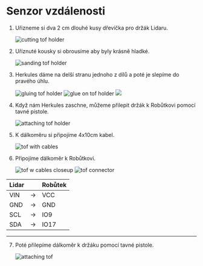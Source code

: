 # Senzor vzdálenosti

1. Uřizneme si dva 2 cm dlouhé kusy dřevíčka pro držák Lidaru.

    ![cutting tof holder](assets/cutting_tof_holder.jpg)


2. Uříznuté kousky si obrousíme aby byly krásně hladké.

    ![sanding tof holder](assets/sanding_tof_holder.jpg)


3. Herkules dáme na delší stranu jednoho z dílů a poté je slepíme do pravého úhlu.

    ![gluing tof holder](assets/gluing_tof_holder.jpg)
    ![glue on tof holder](assets/glue_on_tof_holder.jpg) ![](assets/glued_tof_holder.jpg)


4. Když nám Herkules zaschne, můžeme přilepit držák k Robůtkovi pomocí tavné pistole.

    ![attaching tof holder](assets/attaching_tof_holder.jpg)


5. K dálkoměru si připojíme 4x10cm kabel.

    ![tof with cables](assets/tof_w_cables.jpg)


6. Připojíme dálkoměr k Robůtkovi.

    ![tof w cables closeup](assets/tof_w_cables_closeup.jpg)
    ![tof connector](assets/tof_connector.jpg)

| Lidar |     | Robůtek |
| ----- | --- | ------- |
| VIN   | →   | VCC     |
| GND   | →   | GND     |
| SCL   | →   | IO9     |
| SDA   | →   | IO17    |
<hr>

7. Poté přilepíme dálkoměr k držáku pomocí tavné pistole.

    ![attaching tof](assets/attaching_tof.jpg)

